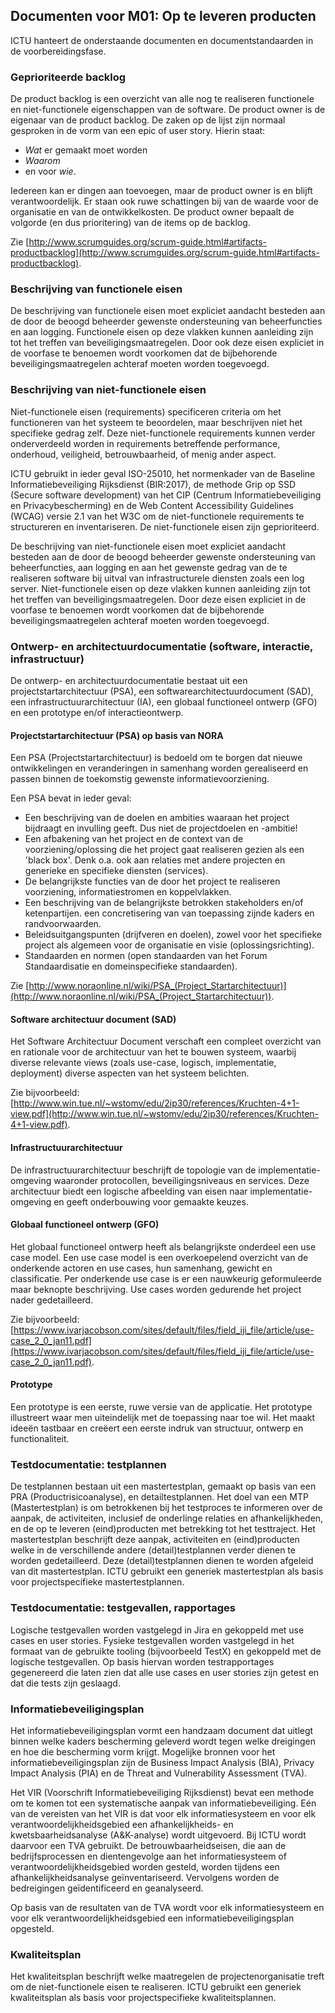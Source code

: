 ## Documenten voor M01: Op te leveren producten

ICTU hanteert de onderstaande documenten en documentstandaarden in de voorbereidingsfase.

### Geprioriteerde backlog

De product backlog is een overzicht van alle nog te realiseren functionele en niet-functionele eigenschappen van de software. De product owner is de eigenaar van de product backlog. De zaken op de lijst zijn normaal gesproken in de vorm van een epic of user story. Hierin staat:

- *Wat* er gemaakt moet worden
- *Waarom*
- en voor *wie*.

Iedereen kan er dingen aan toevoegen, maar de product owner is en blijft verantwoordelijk. Er staan ook ruwe schattingen bij van de waarde voor de organisatie en van de ontwikkelkosten. De product owner bepaalt de volgorde (en dus prioritering) van de items op de backlog.

Zie [http://www.scrumguides.org/scrum-guide.html#artifacts-productbacklog](http://www.scrumguides.org/scrum-guide.html#artifacts-productbacklog).

### Beschrijving van functionele eisen

De beschrijving van functionele eisen moet expliciet aandacht besteden aan de door de beoogd beheerder gewenste ondersteuning van beheerfuncties en aan logging. Functionele eisen op deze vlakken kunnen aanleiding zijn tot het treffen van beveiligingsmaatregelen. Door ook deze eisen expliciet in de voorfase te benoemen wordt voorkomen dat de bijbehorende beveiligingsmaatregelen achteraf moeten worden toegevoegd.

### Beschrijving van niet-functionele eisen

Niet-functionele eisen (requirements) specificeren criteria om het functioneren van het systeem te beoordelen, maar beschrijven niet het specifieke gedrag zelf. Deze niet-functionele requirements kunnen verder onderverdeeld worden in requirements betreffende performance, onderhoud, veiligheid, betrouwbaarheid, of menig ander aspect.

ICTU gebruikt in ieder geval ISO-25010, het normenkader van de Baseline Informatiebeveiliging Rijksdienst (BIR:2017), de methode Grip op SSD (Secure software development) van het CIP (Centrum Informatiebeveiliging en Privacybescherming) en de Web Content Accessibility Guidelines (WCAG) versie 2.1 van het W3C om de niet-functionele requirements te structureren en inventariseren. De niet-functionele eisen zijn geprioriteerd.

De beschrijving van niet-functionele eisen moet expliciet aandacht besteden aan de door de beoogd beheerder gewenste ondersteuning van beheerfuncties, aan logging en aan het gewenste gedrag van de te realiseren software bij uitval van infrastructurele diensten zoals een log server. Niet-functionele eisen op deze vlakken kunnen aanleiding zijn tot het treffen van beveiligingsmaatregelen. Door deze eisen expliciet in de voorfase te benoemen wordt voorkomen dat de bijbehorende beveiligingsmaatregelen achteraf moeten worden toegevoegd.

### Ontwerp- en architectuurdocumentatie (software, interactie, infrastructuur)

De ontwerp- en architectuurdocumentatie bestaat uit een projectstartarchitectuur (PSA), een softwarearchitectuurdocument (SAD), een infrastructuurarchitectuur (IA), een globaal functioneel ontwerp (GFO) en een prototype en/of interactieontwerp.

#### Projectstartarchitectuur (PSA) op basis van NORA

Een PSA (Projectstartarchitectuur) is bedoeld om te borgen dat nieuwe ontwikkelingen en veranderingen in samenhang worden gerealiseerd en passen binnen de toekomstig gewenste informatievoorziening.

Een PSA bevat in ieder geval:

- Een beschrijving van de doelen en ambities waaraan het project bijdraagt en invulling geeft. Dus niet de projectdoelen en -ambitie!
- Een afbakening van het project en de context van de voorziening/oplossing die het project gaat realiseren gezien als een 'black box'. Denk o.a. ook aan relaties met andere projecten en generieke en specifieke diensten (services).
- De belangrijkste functies van de door het project te realiseren voorziening, informatiestromen en koppelvlakken.
- Een beschrijving van de belangrijkste betrokken stakeholders en/of ketenpartijen. een concretisering van van toepassing zijnde kaders en randvoorwaarden.
- Beleidsuitgangspunten (drijfveren en doelen), zowel voor het specifieke project als algemeen voor de organisatie en visie (oplossingsrichting).
- Standaarden en normen (open standaarden van het Forum Standaardisatie en domeinspecifieke standaarden).

Zie [http://www.noraonline.nl/wiki/PSA_(Project_Startarchitectuur)](http://www.noraonline.nl/wiki/PSA_(Project_Startarchitectuur)).

#### Software architectuur document (SAD)

Het Software Architectuur Document verschaft een compleet overzicht van en rationale voor de architectuur van het te bouwen systeem, waarbij diverse relevante views (zoals use-case, logisch, implementatie, deployment) diverse aspecten van het systeem belichten.

Zie bijvoorbeeld: [http://www.win.tue.nl/~wstomv/edu/2ip30/references/Kruchten-4+1-view.pdf](http://www.win.tue.nl/~wstomv/edu/2ip30/references/Kruchten-4+1-view.pdf).

#### Infrastructuurarchitectuur

De infrastructuurarchitectuur beschrijft de topologie van de implementatie-omgeving waaronder protocollen, beveiligingsniveaus en services. Deze architectuur biedt een logische afbeelding van eisen naar implementatie-omgeving en geeft onderbouwing voor gemaakte keuzes.

#### Globaal functioneel ontwerp (GFO)

Het globaal functioneel ontwerp heeft als belangrijkste onderdeel een use case model. Een use case model is een overkoepelend overzicht van de onderkende actoren en use cases, hun samenhang, gewicht en classificatie. Per onderkende use case is er een nauwkeurig geformuleerde maar beknopte beschrijving. Use cases worden gedurende het project nader gedetailleerd.

Zie bijvoorbeeld: [https://www.ivarjacobson.com/sites/default/files/field_iji_file/article/use-case_2_0_jan11.pdf](https://www.ivarjacobson.com/sites/default/files/field_iji_file/article/use-case_2_0_jan11.pdf).

#### Prototype

Een prototype is een eerste, ruwe versie van de applicatie. Het prototype illustreert waar men uiteindelijk met de toepassing naar toe wil. Het maakt ideeën tastbaar en creëert een eerste indruk van structuur, ontwerp en functionaliteit.

### Testdocumentatie: testplannen

De testplannen bestaan uit een mastertestplan, gemaakt op basis van een PRA (Productrisicoanalyse), en detailtestplannen. Het doel van een MTP (Mastertestplan) is om betrokkenen bij het testproces te informeren over de aanpak, de activiteiten, inclusief de onderlinge relaties en afhankelijkheden, en de op te leveren (eind)producten met betrekking tot het testtraject. Het mastertestplan beschrijft deze aanpak, activiteiten en (eind)producten welke in de verschillende andere (detail)testplannen verder dienen te worden gedetailleerd. Deze (detail)testplannen dienen te worden afgeleid van dit mastertestplan. ICTU gebruikt een generiek mastertestplan als basis voor projectspecifieke mastertestplannen.

### Testdocumentatie: testgevallen, rapportages

Logische testgevallen worden vastgelegd in Jira en gekoppeld met use cases en user stories. Fysieke testgevallen worden vastgelegd in het formaat van de gebruikte tooling (bijvoorbeeld TestX) en gekoppeld met de logische testgevallen. Op basis hiervan worden testrapportages gegenereerd die laten zien dat alle use cases en user stories zijn getest en dat die tests zijn geslaagd.

### Informatiebeveiligingsplan

Het informatiebeveiligingsplan vormt een handzaam document dat uitlegt binnen welke kaders bescherming geleverd wordt tegen welke dreigingen en hoe die bescherming vorm krijgt. Mogelijke bronnen voor het informatiebeveiligingsplan zijn de Business Impact Analysis (BIA), Privacy Impact Analysis (PIA) en de Threat and Vulnerability Assessment (TVA).

Het VIR (Voorschrift Informatiebeveiliging Rijksdienst) bevat een methode om te komen tot een systematische aanpak van informatiebeveiliging. Eén van de vereisten van het VIR is dat voor elk informatiesysteem en voor elk verantwoordelijkheidsgebied een afhankelijkheids- en kwetsbaarheidsanalyse (A&K-analyse) wordt uitgevoerd. Bij ICTU wordt daarvoor een TVA gebruikt. De betrouwbaarheidseisen, die aan de bedrijfsprocessen en dientengevolge aan het informatiesysteem of verantwoordelijkheidsgebied worden gesteld, worden tijdens een afhankelijkheidsanalyse geïnventariseerd. Vervolgens worden de bedreigingen geïdentificeerd en geanalyseerd.

Op basis van de resultaten van de TVA wordt voor elk informatiesysteem en voor elk verantwoordelijkheidsgebied een informatiebeveiligingsplan opgesteld.

### Kwaliteitsplan

Het kwaliteitsplan beschrijft welke maatregelen de projectenorganisatie treft om de niet-functionele eisen te realiseren. ICTU gebruikt een generiek kwaliteitsplan als basis voor projectspecifieke kwaliteitsplannen.
